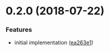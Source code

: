 <a name="0.2.0"></a>
# 0.2.0 (2018-07-22)


### Features

* initial implementation ([ea263e1](https://github.com/alan-agius4/speedy-build-angular/commit/ea263e1))



